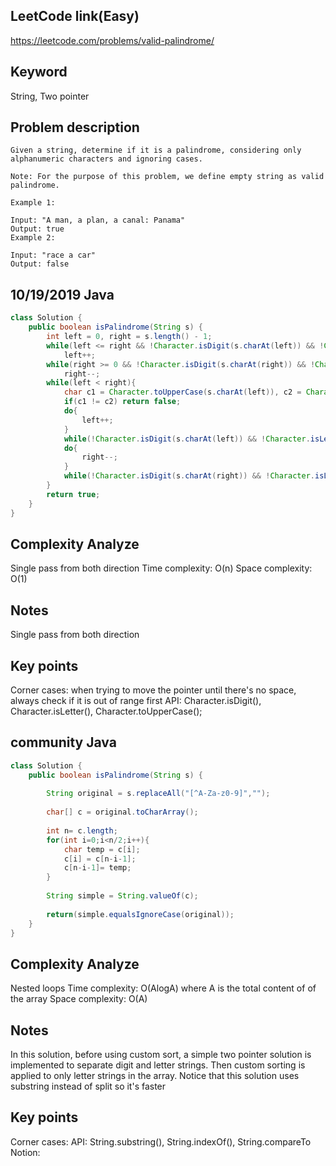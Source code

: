 ## LeetCode link(Easy)
https://leetcode.com/problems/valid-palindrome/

## Keyword
String, Two pointer

## Problem description
```
Given a string, determine if it is a palindrome, considering only alphanumeric characters and ignoring cases.

Note: For the purpose of this problem, we define empty string as valid palindrome.

Example 1:

Input: "A man, a plan, a canal: Panama"
Output: true
Example 2:

Input: "race a car"
Output: false
```

## 10/19/2019 Java

```java
class Solution {
    public boolean isPalindrome(String s) {
        int left = 0, right = s.length() - 1;
        while(left <= right && !Character.isDigit(s.charAt(left)) && !Character.isLetter(s.charAt(left)))
            left++;
        while(right >= 0 && !Character.isDigit(s.charAt(right)) && !Character.isLetter(s.charAt(right)))
            right--;
        while(left < right){
            char c1 = Character.toUpperCase(s.charAt(left)), c2 = Character.toUpperCase(s.charAt(right));
            if(c1 != c2) return false;
            do{
                left++;
            }
            while(!Character.isDigit(s.charAt(left)) && !Character.isLetter(s.charAt(left)));
            do{
                right--;
            }
            while(!Character.isDigit(s.charAt(right)) && !Character.isLetter(s.charAt(right)));
        }
        return true;
    }
}
```
## Complexity Analyze
Single pass from both direction
Time complexity: O(n)
Space complexity: O(1)

## Notes
Single pass from both direction

## Key points
Corner cases: when trying to move the pointer until there's no space, always check if it is out of range first
API: Character.isDigit(), Character.isLetter(), Character.toUpperCase();

## community Java
```java
class Solution {
    public boolean isPalindrome(String s) {
        
        String original = s.replaceAll("[^A-Za-z0-9]",""); 
        
        char[] c = original.toCharArray();
     
        int n= c.length;
        for(int i=0;i<n/2;i++){
            char temp = c[i];
            c[i] = c[n-i-1];
            c[n-i-1]= temp;
        }
        
        String simple = String.valueOf(c);
        
        return(simple.equalsIgnoreCase(original));
    }
}
```
## Complexity Analyze
Nested loops
Time complexity: O(AlogA) where A is the total content of of the array
Space complexity: O(A)

## Notes
In this solution, before using custom sort, a simple two pointer solution is implemented to separate digit and letter strings. Then custom sorting is applied to only letter strings in the array. Notice that this solution uses substring instead of split so it's faster

## Key points
Corner cases:
API: String.substring(), String.indexOf(), String.compareTo
Notion: